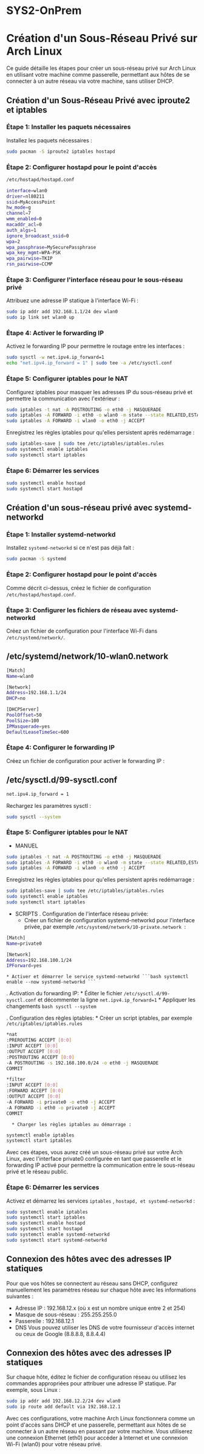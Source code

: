 # SYS2-OnPrem
# Création d'un Sous-Réseau Privé sur Arch Linux

Ce guide détaille les étapes pour créer un sous-réseau privé sur Arch Linux en utilisant votre machine comme passerelle, permettant aux hôtes de se connecter à un autre réseau via votre machine, sans utiliser DHCP.

## Création d'un Sous-Réseau Privé avec iproute2 et iptables

### Étape 1: Installer les paquets nécessaires
Installez les paquets nécessaires :

```bash
sudo pacman -S iproute2 iptables hostapd
```
### Étape 2: Configurer hostapd pour le point d'accès
```bash
/etc/hostapd/hostapd.conf
```

```bash
interface=wlan0
driver=nl80211
ssid=MyAccessPoint
hw_mode=g
channel=7
wmm_enabled=0
macaddr_acl=0
auth_algs=1
ignore_broadcast_ssid=0
wpa=2
wpa_passphrase=MySecurePassphrase
wpa_key_mgmt=WPA-PSK
wpa_pairwise=TKIP
rsn_pairwise=CCMP
```

### Étape 3: Configurer l'interface réseau pour le sous-réseau privé
Attribuez une adresse IP statique à l'interface Wi-Fi :

```bash
sudo ip addr add 192.168.1.1/24 dev wlan0
sudo ip link set wlan0 up
```
### Étape 4: Activer le forwarding IP
Activez le forwarding IP pour permettre le routage entre les interfaces :

```bash
sudo sysctl -w net.ipv4.ip_forward=1
echo "net.ipv4.ip_forward = 1" | sudo tee -a /etc/sysctl.conf
```

### Étape 5: Configurer iptables pour le NAT
Configurez iptables pour masquer les adresses IP du sous-réseau privé et permettre la communication avec l'extérieur :

```bash
sudo iptables -t nat -A POSTROUTING -o eth0 -j MASQUERADE
sudo iptables -A FORWARD -i eth0 -o wlan0 -m state --state RELATED,ESTABLISHED -j ACCEPT
sudo iptables -A FORWARD -i wlan0 -o eth0 -j ACCEPT
```

Enregistrez les règles iptables pour qu'elles persistent après redémarrage :

```bash
sudo iptables-save | sudo tee /etc/iptables/iptables.rules
sudo systemctl enable iptables
sudo systemctl start iptables
```

### Étape 6: Démarrer les services

```bash
sudo systemctl enable hostapd
sudo systemctl start hostapd
```

## Création d'un sous-réseau privé avec systemd-networkd

### Étape 1: Installer systemd-networkd

Installez ``` systemd-networkd ``` si ce n'est pas déjà fait :

```bash
sudo pacman -S systemd
```
### Étape 2: Configurer hostapd pour le point d'accès
Comme décrit ci-dessus, créez le fichier de configuration ``` /etc/hostapd/hostapd.conf ```. 

### Étape 3: Configurer les fichiers de réseau avec systemd-networkd
Créez un fichier de configuration pour l'interface Wi-Fi dans ``` /etc/systemd/network/ ```.

## /etc/systemd/network/10-wlan0.network

```bash
[Match]
Name=wlan0

[Network]
Address=192.168.1.1/24
DHCP=no

[DHCPServer]
PoolOffset=50
PoolSize=100
IPMasquerade=yes
DefaultLeaseTimeSec=600
```

### Étape 4: Configurer le forwarding IP
Créez un fichier de configuration pour activer le forwarding IP :

## /etc/sysctl.d/99-sysctl.conf

```bash
net.ipv4.ip_forward = 1
```
Rechargez les paramètres sysctl :

```bash
sudo sysctl --system
```

### Étape 5: Configurer iptables pour le NAT
 
 * MANUEL
 
```bash
sudo iptables -t nat -A POSTROUTING -o eth0 -j MASQUERADE
sudo iptables -A FORWARD -i eth0 -o wlan0 -m state --state RELATED,ESTABLISHED -j ACCEPT
sudo iptables -A FORWARD -i wlan0 -o eth0 -j ACCEPT
```

Enregistrez les règles iptables pour qu'elles persistent après redémarrage :

```bash
sudo iptables-save | sudo tee /etc/iptables/iptables.rules
sudo systemctl enable iptables
sudo systemctl start iptables
```

* SCRIPTS
  . Configuration de l'interface réseau privée:
    * Créer un fichier de configuration systemd-networkd pour l'interface privée, par exemple ``` /etc/systemd/network/10-private.network  ```:
```bash
[Match]
Name=private0

[Network]
Address=192.168.100.1/24
IPForward=yes
```
    * Activer et démarrer le service systemd-networkd ```bash systemctl enable --now systemd-networkd ```
    
  . Activation du forwarding IP:
    * Éditer le fichier ``` /etc/sysctl.d/99-sysctl.conf ``` et décommenter la ligne ``` net.ipv4.ip_forward=1 ```
    * Appliquer les changements ```bash sysctl --system ```
    
  . Configuration des règles iptables:
    * Créer un script iptables, par exemple ``` /etc/iptables/iptables.rules ```
    
```bash
*nat
:PREROUTING ACCEPT [0:0]
:INPUT ACCEPT [0:0]
:OUTPUT ACCEPT [0:0]
:POSTROUTING ACCEPT [0:0]
-A POSTROUTING -s 192.168.100.0/24 -o eth0 -j MASQUERADE
COMMIT

*filter
:INPUT ACCEPT [0:0]
:FORWARD ACCEPT [0:0]
:OUTPUT ACCEPT [0:0]
-A FORWARD -i private0 -o eth0 -j ACCEPT
-A FORWARD -i eth0 -o private0 -j ACCEPT
COMMIT
```
      * Charger les règles iptables au démarrage :
  ```bash
systemctl enable iptables
systemctl start iptables
```
Avec ces étapes, vous aurez créé un sous-réseau privé sur votre Arch Linux, avec l'interface private0 configurée en tant que passerelle et le forwarding IP activé pour permettre la communication entre le sous-réseau privé et le réseau public.



### Étape 6: Démarrer les services

Activez et démarrez les services ``` iptables ``` , ``` hostapd, et systemd-networkd ``` :

```bash
sudo systemctl enable iptables
sudo systemctl start iptables
sudo systemctl enable hostapd
sudo systemctl start hostapd
sudo systemctl enable systemd-networkd
sudo systemctl start systemd-networkd
```

## Connexion des hôtes avec des adresses IP statiques
Pour que vos hôtes se connectent au réseau sans DHCP, configurez manuellement les paramètres réseau sur chaque hôte avec les informations suivantes :

* Adresse IP : 192.168.12.x (où x est un nombre unique entre 2 et 254)
* Masque de sous-réseau : 255.255.255.0
* Passerelle : 192.168.12.1
* DNS Vous pouvez utiliser les DNS de votre fournisseur d'accès internet ou ceux de Google (8.8.8.8, 8.8.4.4)

## Connexion des hôtes avec des adresses IP statiques
Sur chaque hôte, éditez le fichier de configuration réseau ou utilisez les commandes appropriées pour attribuer une adresse IP statique. Par exemple, sous Linux :

```bash
sudo ip addr add 192.168.12.2/24 dev wlan0
sudo ip route add default via 192.168.12.1
```
Avec ces configurations, votre machine Arch Linux fonctionnera comme un point d'accès sans DHCP et une passerelle, permettant aux hôtes de se connecter à un autre réseau en passant par votre machine. Vous utiliserez une connexion Ethernet (eth0) pour accéder à Internet et une connexion Wi-Fi (wlan0) pour votre réseau privé.






